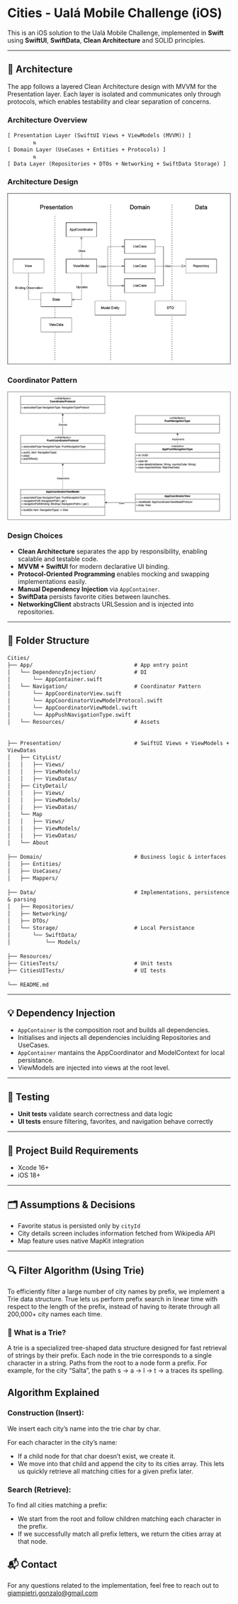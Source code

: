 # Cities - Ualá Mobile Challenge (iOS)

This is an iOS solution to the Ualá Mobile Challenge, implemented in **Swift** using **SwiftUI**, **SwiftData**, **Clean Architecture** and SOLID principles.

---

## 🧱 Architecture

The app follows a layered Clean Architecture design with MVVM for the Presentation layer.
Each layer is isolated and communicates only through protocols, which enables testability and clear separation of concerns.

### Architecture Overview

```
[ Presentation Layer (SwiftUI Views + ViewModels (MVVM)) ]
        ⇅
[ Domain Layer (UseCases + Entities + Protocols) ]
        ⇅
[ Data Layer (Repositories + DTOs + Networking + SwiftData Storage) ]
```

### Architecture Design
![Architecture](./Diagrams/Architecture.drawio.png)

### Coordinator Pattern
![CoordinatorPattern](./Diagrams/CoordinatorPattern.drawio.png)

### Design Choices

- **Clean Architecture** separates the app by responsibility, enabling scalable and testable code.
- **MVVM + SwiftUI** for modern declarative UI binding.
- **Protocol-Oriented Programming** enables mocking and swapping implementations easily.
- **Manual Dependency Injection** via `AppContainer`.
- **SwiftData** persists favorite cities between launches.
- **NetworkingClient** abstracts URLSession and is injected into repositories.

---

## 📁 Folder Structure

```
Cities/
├── App/                                # App entry point
│   └── DependencyInjection/            # DI
│       └── AppContainer.swift
│   └── Navigation/                     # Coordinator Pattern
│       └── AppCoordinatorView.swift
│       └── AppCoordinatorViewModelProtocol.swift
│       └── AppCoordinatorViewModel.swift
│       └── AppPushNavigationType.swift
│   └── Resources/                      # Assets


├── Presentation/                       # SwiftUI Views + ViewModels + ViewDatas
│   ├── CityList/
│   │   ├── Views/
│   │   ├── ViewModels/
│   │   ├── ViewDatas/
│   ├── CityDetail/
│   │   ├── Views/
│   │   ├── ViewModels/
│   │   ├── ViewDatas/
│   └── Map
│   │   ├── Views/
│   │   ├── ViewModels/
│   │   ├── ViewDatas/
│   └── About

├── Domain/                             # Business logic & interfaces
│   ├── Entities/
│   ├── UseCases/
│   ├── Mappers/

├── Data/                               # Implementations, persistence & parsing
│   ├── Repositories/
│   ├── Networking/
│   ├── DTOs/
│   └── Storage/                        # Local Persistance
│       └── SwiftData/
│           └── Models/

├── Resources/                          
├── CitiesTests/                        # Unit tests
├── CitiesUITests/                      # UI tests

└── README.md
```

---

## 💡 Dependency Injection

- `AppContainer` is the composition root and builds all dependencies.
- Initialises and injects all dependencies incluiding Repositories and UseCases.
- `AppContainer` mantains the AppCoordinator and ModelContext for local persistance.
- ViewModels are injected into views at the root level.

---

## 🧪 Testing

- **Unit tests** validate search correctness and data logic
- **UI tests** ensure filtering, favorites, and navigation behave correctly

---

## 🔧 Project Build Requirements

- Xcode 16+
- iOS 18+

---

## 🗂 Assumptions & Decisions

- Favorite status is persisted only by `cityId`
- City details screen includes information fetched from Wikipedia API
- Map feature uses native MapKit integration

---

## 🔍 Filter Algorithm (Using Trie)

To efficiently filter a large number of city names by prefix, we implement a Trie data structure.
True lets us perform prefix search in linear time with respect to the length of the prefix, instead of having to iterate through all 200,000+ city names each time.

### 🌲 What is a Trie?

A trie is a specialized tree-shaped data structure designed for fast retrieval of strings by their prefix.
Each node in the trie corresponds to a single character in a string.
Paths from the root to a node form a prefix.
For example, for the city “Salta”, the path s → a → l → t → a traces its spelling.

## Algorithm Explained

### Construction (Insert):
We insert each city’s name into the trie char by char.

For each character in the city’s name:
- If a child node for that char doesn’t exist, we create it.
- We move into that child and append the city to its cities array. This lets us quickly retrieve all matching cities for a given prefix later.

### Search (Retrieve):
To find all cities matching a prefix:
- We start from the root and follow children matching each character in the prefix.
- If we successfully match all prefix letters, we return the cities array at that node.

## 📬 Contact

For any questions related to the implementation, feel free to reach out to giampietri.gonzalo@gmail.com
